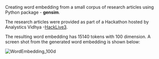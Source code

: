 Creating word embedding from a small corpus of research articles using Python package - **gensim**.

The research articles were provided as part of a Hackathon hosted by Analystics Vidhya -[HackLive3](https://datahack.analyticsvidhya.com/contest/hacklive-3-guided-hackathon-text-classification/).

The resulting word embedding has 15140 tokens with 100 dimension. A screen shot from the generated word embedding is shown below:

![WordEmbedding_100d](https://user-images.githubusercontent.com/20210669/102891748-a8838580-4456-11eb-8c8d-6c2ba497c32a.png)
